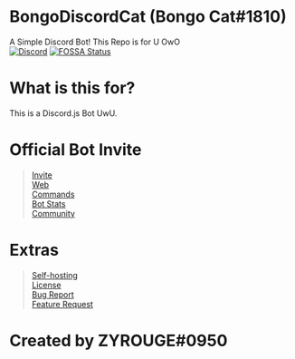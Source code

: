 # BongoDiscordCat (Bongo Cat#1810)
A Simple Discord Bot! This Repo is for U OwO <br>
[![Discord](https://discordapp.com/api/guilds/521008266336141314/widget.png)](https://discordapp.com/invite/8jdDWzk)
[![FOSSA Status](https://app.fossa.com/api/projects/git%2Bgithub.com%2Fzyrouge%2Fbongodiscordcat.svg?type=small)](https://app.fossa.com/projects/git%2Bgithub.com%2Fzyrouge%2Fbongodiscordcat?ref=badge_small)
# What is this for?
This is a Discord.js Bot UwU.

# Official Bot Invite
 > [Invite](https://discordapp.com/api/oauth2/authorize?client_id=614476694853779457&permissions=2146958847&scope=bot) <br>
 > [Web](https://bongodiscordcat.glitch.me/) <br>
 > [Commands](https://bongodiscordcat.glitch.me/commands) <br>
 > [Bot Stats](https://bongodiscordcat.glitch.me/stats) <br>
 > [Community](https://discord.gg/8jdDWzk)
 
# Extras
 > [Self-hosting](https://github.com/zyrouge/bongodiscordcat/blob/master/setup.md) <br>
 > [License](https://github.com/zyrouge/bongodiscordcat/blob/master/LICENSE) <br>
 > [Bug Report](https://github.com/zyrouge/bongodiscordcat/issues/new?assignees=&labels=&template=bug_report.md&title=) <br>
 > [Feature Request](https://github.com/zyrouge/bongodiscordcat/issues/new?assignees=&labels=&template=feature_request.md&title=)

# Created by **ZYROUGE#0950**

